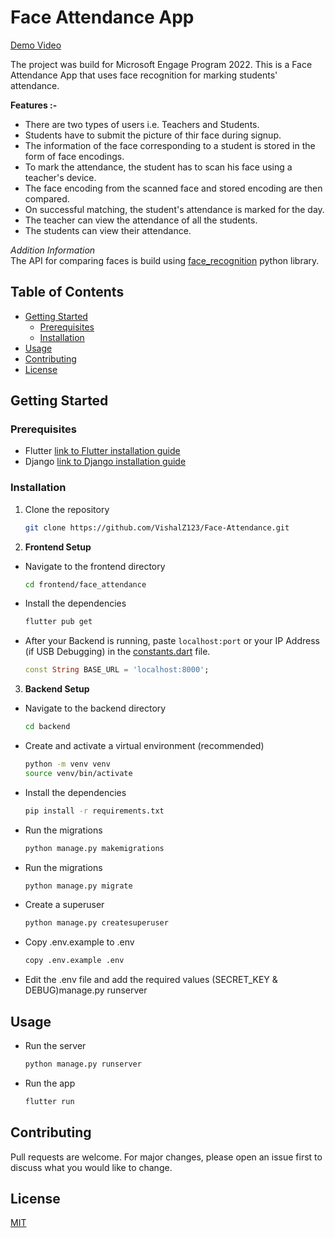 # Face Attendance App
[Demo Video](https://drive.google.com/file/d/16cFz_3BBOGVZPqIljW6sLXXThCJJZwMO/view?usp=share_link)

The project was build for Microsoft Engage Program 2022. This is a Face Attendance App that uses face recognition for marking students' attendance.<br />

**Features :-**
 - There are two types of users i.e. Teachers and Students.
 - Students have to submit the picture of thir face during signup.
 - The information of the face corresponding to a student is stored in the form of face encodings.
 - To mark the attendance, the student has to scan his face using a teacher's device.
 - The face encoding from the scanned face and stored encoding are then compared.
 - On successful matching, the student's attendance is marked for the day.
 - The teacher can view the attendance of all the students.
 - The students can view their attendance.

*Addition Information* <br />
The API for comparing faces is build using [face_recognition](https://github.com/ageitgey/face_recognition) python library.
## Table of Contents
- [Getting Started](#getting-started)
  - [Prerequisites](#prerequisites)
  - [Installation](#installation)
- [Usage](#usage)
- [Contributing](#contributing)
- [License](#license)

## Getting Started
### Prerequisites

- Flutter [link to Flutter installation guide](https://flutter.dev/docs/get-started/install)
- Django [link to Django installation guide](https://docs.djangoproject.com/en/stable/intro/install/)

### Installation

1. Clone the repository

   ```bash
   git clone https://github.com/VishalZ123/Face-Attendance.git
   ```

2. **Frontend Setup**
  - Navigate to the frontend directory

    ```bash
    cd frontend/face_attendance
    ```
  - Install the dependencies
    ```bash
    flutter pub get
    ```
  - After your Backend is running, paste `localhost:port` or your IP Address (if USB Debugging) in the [constants.dart](./frontend/face_attendance/lib/constants.dart) file.
    ```dart
    const String BASE_URL = 'localhost:8000';
    ```
3. **Backend Setup**
  - Navigate to the backend directory

    ```bash
    cd backend
    ```
  - Create and activate a virtual environment (recommended)
    ```bash
    python -m venv venv
    source venv/bin/activate
    ```
  - Install the dependencies
    ```bash
    pip install -r requirements.txt
    ```
  - Run the migrations
    ```bash
    python manage.py makemigrations
    ```
  - Run the migrations
    ```bash
    python manage.py migrate
    ```
  - Create a superuser
    ```bash
    python manage.py createsuperuser
    ```
  - Copy .env.example to .env
    ```bash
    copy .env.example .env
    ```
  - Edit the .env file and add the required values (SECRET_KEY & DEBUG)manage.py runserver

## Usage

- Run the server

  ```bash
  python manage.py runserver
  ```

- Run the app
  ```bash
  flutter run
  ```
## Contributing
Pull requests are welcome. For major changes, please open an issue first to discuss what you would like to change.

## License
[MIT](https://choosealicense.com/licenses/mit/)
